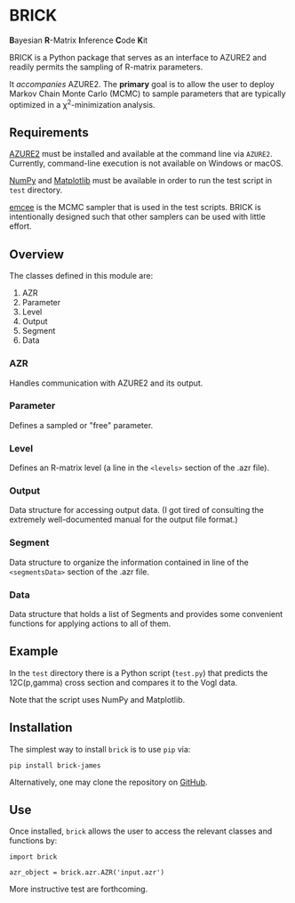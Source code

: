 # BRICK

**B**ayesian **R**-Matrix **I**nference **C**ode **K**it

BRICK is a Python package that serves as an interface to AZURE2 and readily
permits the sampling of R-matrix parameters.

It _accompanies_ AZURE2. The **primary** goal is to allow the user to deploy
Markov Chain Monte Carlo (MCMC) to sample parameters that are typically
optimized in a &chi;<sup>2</sup>-minimization analysis.

## Requirements

[AZURE2](https://azure.nd.edu) must be installed and available at the command
line via `AZURE2`. Currently, command-line execution is not available on Windows
or macOS.

[NumPy](https://numpy.org) and [Matplotlib](https://matplotlib.org/) must be
available in order to run the test script in `test` directory.

[emcee](https://pypi.org/project/emcee/) is the MCMC sampler that is used in the
test scripts. BRICK is intentionally designed such that other samplers can be
used with little effort.

## Overview

The classes defined in this module are:

1. AZR
2. Parameter
3. Level
4. Output
5. Segment
6. Data

### AZR

Handles communication with AZURE2 and its output.

### Parameter

Defines a sampled or "free" parameter.

### Level

Defines an R-matrix level (a line in the `<levels>` section of the .azr file).

### Output

Data structure for accessing output data. (I got tired of consulting the
extremely well-documented manual for the output file format.)

### Segment

Data structure to organize the information contained in line of the
`<segmentsData>` section of the .azr file.

### Data

Data structure that holds a list of Segments and provides some convenient
functions for applying actions to all of them.

## Example

In the `test` directory there is a Python script (`test.py`) that predicts the
12C(p,gamma) cross section and compares it to the Vogl data.

Note that the script uses NumPy and Matplotlib.

## Installation

The simplest way to install `brick` is to use `pip` via:

```
pip install brick-james
```

Alternatively, one may clone the repository on
[GitHub](https://github.com/odell/brick).

## Use

Once installed, `brick` allows the user to access the relevant classes and
functions by:

```
import brick

azr_object = brick.azr.AZR('input.azr')
```

More instructive test are forthcoming.
